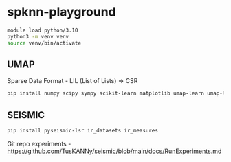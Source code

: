 # spknn-playground

```bash
module load python/3.10
python3 -m venv venv
source venv/bin/activate
```

## UMAP

Sparse Data Format - LIL (List of Lists) => CSR 

```bash
pip install numpy scipy sympy scikit-learn matplotlib umap-learn umap-learn[plot]
```

## SEISMIC

```bash
pip install pyseismic-lsr ir_datasets ir_measures
```

Git repo experiments - https://github.com/TusKANNy/seismic/blob/main/docs/RunExperiments.md
